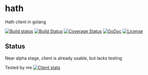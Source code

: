 # hath
Hath client in golang

[![Build status](https://ci.appveyor.com/api/projects/status/c4ft82569b5kd63p/branch/master?svg=true)](https://ci.appveyor.com/project/ernado/hath/branch/master)
[![Build Status](https://travis-ci.org/cydev/hath.svg?branch=master)](https://travis-ci.org/cydev/hath)
[![Coverage Status](https://coveralls.io/repos/cydev/hath/badge.svg)](https://coveralls.io/r/cydev/hath)
[![GoDoc](https://godoc.org/cydev.ru/hath?status.svg)](https://godoc.org/cydev.ru/hath)
[![License](https://img.shields.io/badge/license-MIT-blue.svg)](https://github.com/cydev/hath/blob/master/LICENSE)

## Status
Near alpha stage, client is already usable, but lacks testing

Tested by me
[![Client stats](https://habrastorage.org/files/8c5/954/8fb/8c59548fb4624361ab9c1aee3b925fca.png)](https://github.com/cydev/hath)
